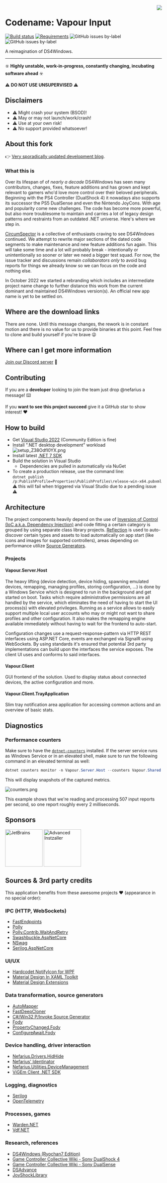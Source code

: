 <img src="assets/Vapour-128x128.png" align="right" />

# Codename: Vapour Input

[![Build status](https://ci.appveyor.com/api/projects/status/gt6hhm5aqy04ou7u?svg=true)](https://ci.appveyor.com/project/nefarius/ds4windows)
[![Requirements](https://img.shields.io/badge/Requirements-.NET%207.0-blue.svg)](https://github.com/dotnet/core/blob/main/release-notes/7.0/supported-os.md) <!--![Lines of code](https://img.shields.io/tokei/lines/github/CircumSpector/DS4Windows) -->![GitHub issues by-label](https://img.shields.io/github/issues/CircumSpector/DS4Windows/bug) ![GitHub issues by-label](https://img.shields.io/github/issues/CircumSpector/DS4Windows/enhancement)

A reimagination of DS4Windows.

---

☣️ **Highly unstable, work-in-progress, constantly changing, incubating software ahead** ☣️

⚠️ **DO NOT USE UNSUPERVISED** ⚠️

## Disclaimers

- ⚠️ Might crash your system (BSOD)!
- ⚠️ May or may not launch/work/crash!
- ⚠️ Use at your own risk!
- ⚠️ No support provided whatsoever!

## About this fork

👉 [Very sporadically updated development blog](https://github.com/CircumSpector/DS4Windows/discussions/21).

### What this is

Over its lifespan of of *nearly a decade* DS4Windows has seen many contributors, changes, fixes, feature additions and has grown and kept relevant to gamers who'd love more control over their beloved peripherals. Beginning with the PS4 Controller (DualShock 4) it nowadays also supports its successor the PS5 DualSense and even the Nintendo JoyCons. With age and popularity come new challenges. The code has become more powerful, but also more troublesome to maintain and carries a lot of legacy design patterns and restraints from an outdated .NET universe. Here's where we step in.

[CircumSpector](https://github.com/CircumSpector) is a collective of enthusiasts craving to see DS4Windows continued. We attempt to rewrite major sections of the dated code segments to make maintenance and new feature additions fun again. This will take some time and a lot will probably break - intentionally or unintentionally so sooner or later we need a bigger test squad. For now, the issue tracker and discussions remain *collaborators only* to avoid bug reports for things we already know so we can focus on the code and nothing else.

In October 2022 we started a rebranding which includes an intermediate project name change to further distance this work from the current dominant and maintained DS4Windows version(s). An official new app name is yet to be settled on.

<!--
### What this is NOT

As of time of writing we don't strife to be considered the "new maintainers" and dethrone [Ryochan7](https://github.com/Ryochan7/DS4Windows) who's on a well-deserved hiatus from the project for a yet to be known duration (disclaimer: we don't speak on behalf of Ryochan7, we're merely observers as well). Time will tell if Ryochan7 comes back from a vacation and continues working on DS4Windows with help from the members of [CircumSpector](https://github.com/CircumSpector).
-->
## Where are the download links

There are none. Until this message changes, the rework is in constant motion and there is no value for us to provide binaries at this point. Feel free to clone and build yourself if you're brave 😜

## Where can I get more information

[Join our Discord server](https://discord.vigem.org/) 🎉

## Contributing

If you are a **developer** looking to join the team just drop @nefarius a message! ⌨️

If you **want to see this project succeed** give it a GitHub star to show interest! ❤️

## How to build

- Get [Visual Studio 2022](https://visualstudio.microsoft.com/vs/community/) (Community Edition is fine)
- Install ".NET desktop development" workload  
  ![setup_Z38OdfI0YX.png](assets/setup_Z38OdfI0YX.png)
- Install latest [.NET 7 SDK](https://dotnet.microsoft.com/en-us/download/dotnet/7.0)
- Build the solution in Visual Studio
  - Dependencies are pulled in automatically via NuGet
- To create a production release, use the command line:  
  `dotnet publish /p:PublishProfile=Properties\PublishProfiles\release-win-x64.pubxml`  
  ⚠️ this will fail when triggered via Visual Studio due to a pending issue ⚠️

## Architecture

The project components heavily depend on the use of [Inversion of Control (IoC a.k.a. Dependency Injection)](https://learn.microsoft.com/en-us/dotnet/core/extensions/dependency-injection) and code fitting a certain category is grouped by using separate class library projects. [Reflection](https://learn.microsoft.com/en-us/dotnet/csharp/programming-guide/concepts/reflection) is used to auto-discover certain types and assets to load automatically on app start (like icons and images for supported controllers), areas depending on performance utilize [Source Generators](https://learn.microsoft.com/en-us/dotnet/csharp/roslyn-sdk/source-generators-overview).

### Projects

#### Vapour.Server.Host

The heavy lifting (device detection, device hiding, spawning emulated devices, remapping, managing profiles, storing configuration, ...) is done by a Windows Service which is designed to run in the background and get started on boot. Tasks which require administrative permissions are all handled by the service, which eliminates the need of having to start the UI process(s) with elevated privileges. Running as a service allows to easily support multiple local user accounts who may or might not want to share profiles and other configuration. It also makes the remapping engine available immediately without having to wait for the frontend to auto-start.

Configuration changes use a request-response-pattern via HTTP REST interfaces using ASP.NET Core, events are exchanged via SignalR using WebSockets. By using standards it's ensured that potential 3rd party implementations can build upon the interfaces the service exposes. The client UI uses and conforms to said interfaces.

#### Vapour.Client

GUI frontend of the solution. Used to display status about connected devices, the active configuration and more.

#### Vapour.Client.TrayApplication

Slim tray notification area application for accessing common actions and an overview of basic stats.

## Diagnostics

### Performance counters

Make sure to have the [`dotnet-counters`](https://learn.microsoft.com/en-us/dotnet/core/diagnostics/dotnet-counters#install) installed. If the server service runs as Windows Service or in an elevated shell, make sure to run the following command in an elevated terminal as well:

```PowerShell
dotnet counters monitor -n Vapour.Server.Host --counters Vapour.Shared.Devices
```

This will display snapshots of the captured metrics.

![counters.png](assets/counters.png)

This example shows that we're reading and processing 507 input reports per second, so one report roughly every 2 milliseconds.

## Sponsors

[<img src="https://raw.githubusercontent.com/devicons/devicon/master/icons/jetbrains/jetbrains-original.svg" title="JetBrains ReSharper" alt="JetBrains" width="120" height="120"/>](https://www.jetbrains.com/resharper/) [<img src="assets/AiLogoColorRightText.png" title="Advanced Installer" alt="Advanced Instzaller" height="120"/>](https://www.advancedinstaller.com/)

## Sources & 3rd party credits

This application benefits from these awesome projects ❤ (appearance in no special order):

### IPC (HTTP, WebSockets)

- [FastEndpoints](https://fast-endpoints.com/)
- [Polly](https://github.com/App-vNext/Polly/)
- [Polly.Contrib.WaitAndRetry](https://github.com/Polly-Contrib/Polly.Contrib.WaitAndRetry)
- [Swashbuckle.AspNetCore](https://github.com/domaindrivendev/Swashbuckle.AspNetCore)
- [NSwag](https://github.com/RicoSuter/NSwag)
- [Serilog.AspNetCore](https://github.com/serilog/serilog-aspnetcore)

### UI/UX

- [Hardcodet NotifyIcon for WPF](https://github.com/hardcodet/wpf-notifyicon)
- [Material Design In XAML Toolkit](https://github.com/MaterialDesignInXAML/MaterialDesignInXamlToolkit)
- [Material Design Extensions](https://spiegelp.github.io/MaterialDesignExtensions/)

### Data transformation, source generators

- [AutoMapper](https://automapper.org/)
- [FastDeepCloner](https://github.com/AlenToma/FastDeepCloner)
- [C#/Win32 P/Invoke Source Generator](https://github.com/Microsoft/CsWin32)
- [Fody](https://github.com/Fody/Fody)
- [PropertyChanged.Fody](https://github.com/Fody/PropertyChanged)
- [ConfigureAwait.Fody](https://github.com/Fody/ConfigureAwait)

### Device handling, driver interaction

- [Nefarius.Drivers.HidHide](https://github.com/nefarius/Nefarius.Drivers.HidHide)
- [Nefarius' Identinator](https://vigem.org/projects/Identinator/)
- [Nefarius.Utilities.DeviceManagement](https://github.com/nefarius/Nefarius.Utilities.DeviceManagement)
- [ViGEm Client .NET SDK](https://github.com/ViGEm/ViGEm.NET)

### Logging, diagnostics

- [Serilog](https://serilog.net/)
- [OpenTelemetry](https://opentelemetry.io/)

### Processes, games

- [Warden.NET](https://github.com/RainwayApp/warden)
- [Vdf.NET](https://github.com/shravan2x/Gameloop.Vdf)

### Research, references

- [DS4Windows (Ryochan7 Edition)](https://github.com/Ryochan7/DS4Windows)
- [Game Controller Collective Wiki - Sony DualShock 4](https://controllers.fandom.com/wiki/Sony_DualShock_4)
- [Game Controller Collective Wiki - Sony DualSense](https://controllers.fandom.com/wiki/Sony_DualSense)
- [DSAdvance](https://github.com/r57zone/DSAdvance)
- [JoyShockLibrary](https://github.com/JibbSmart/JoyShockLibrary)
